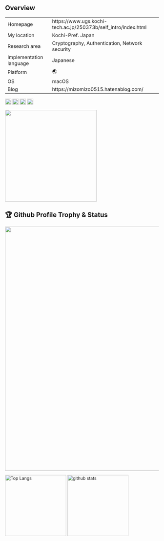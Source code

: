 ## Overview
<table align="center">
<tbody>
	<tr>
		<td>Homepage</td>
    <td>https://www.ugs.kochi-tech.ac.jp/250373b/self_intro/index.html</td>
	</tr>
	<tr>
		<td>My location</td>
		<td>Kochi-Pref. Japan
	</tr>
	<tr>
		<td>Research area</td>
		<td>Cryptography, Authentication, Network security</td>
	</tr>
	<tr>
		<td>Implementation language</td>
		<td>Japanese</td>
	</tr>
	<tr>
		<td>Platform</td>
		<td>🌏</td>
	</tr>
	<tr>
		<td>OS</td>
		<td>macOS</td>
	</tr>
	<tr>
		<td>Blog</td>
		<td>https://mizomizo0515.hatenablog.com/</td>
	</tr>
</tbody>
</table>

<p align="left">
   	 <img height="20" src="https://komarev.com/ghpvc/?username=MIZOGUCHIKoki&style=plastic" />
   	 <img height="20" src="https://img.shields.io/twitter/follow/k_mizomizo?label=Twitter&logo=twitter&style=plastic" />
    	 <img height="20" src="https://img.shields.io/github/followers/MIZOGUCHIKoki?label=follow&logo=github&style=plastic" />
   	 <img height="20" src="https://img.shields.io/github/issues/MIZOGUCHIKoki/MIZOGUCHIKoki.svg?&style=plastic" />
</p>

<img height="300" src="https://github-profile-summary-cards.vercel.app/api/cards/profile-details?username=MIZOGUCHIKoki&theme=dracula" />

## 🏆 Github Profile Trophy & Status
<a href="https://github.com/MIZOGUCHIKoki/github-profile-trophy">
  <img width=800 src="https://github-profile-trophy.vercel.app/?username=MIZOGUCHIKoki&column=8&theme=gruvbox&no-frame=true"/>
</a>
<p align="left"> 
  <img alt="Top Langs" height="200" src="https://github-readme-stats.vercel.app/api/top-langs/?username=MIZOGUCHIKoki&layout=compact&show_icons=true&theme=dracula&layout=default" />
  <img alt="github stats" height="200" src="https://github-readme-stats.vercel.app/api?username=MIZOGUCHIKoki&theme=dracula&show_icons=ture" />
</p>
